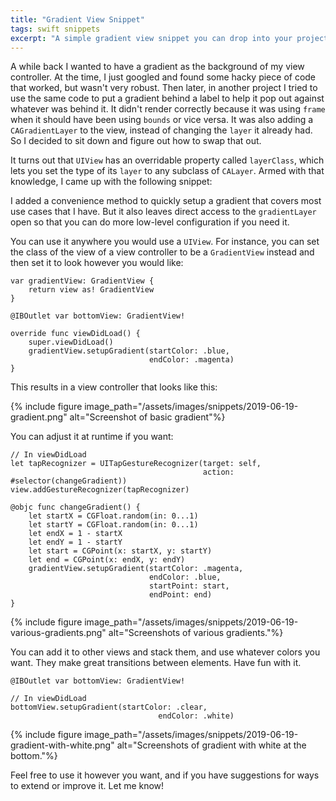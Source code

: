 ```yaml
---
title: "Gradient View Snippet"
tags: swift snippets
excerpt: "A simple gradient view snippet you can drop into your project."
---
```

A while back I wanted to have a gradient as the background of my view controller. At the time, I just googled and found some hacky piece of code that worked, but wasn't very robust. Then later, in another project I tried to use the same code to put a gradient behind a label to help it pop out against whatever was behind it. It didn't render correctly because it was using `frame` when it should have been using `bounds` or vice versa. It was also adding a `CAGradientLayer` to the view, instead of changing the `layer` it already had. So I decided to sit down and figure out how to swap that out.

It turns out that `UIView` has an overridable property called `layerClass`, which lets you set the type of its `layer` to any subclass of `CALayer`. Armed with that knowledge, I came up with the following snippet:

<script src="https://gist.github.com/dillon-mce/bb4293cac35142342c66a2102a9c3a3f.js"></script>

I added a convenience method to quickly setup a gradient that covers most use cases that I have. But it also leaves direct access to the `gradientLayer` open so that you can do more low-level configuration if you need it.

You can use it anywhere you would use a `UIView`. For instance, you can set the class of the view of a view controller to be a `GradientView` instead and then set it to look however you would like:
```
var gradientView: GradientView {
    return view as! GradientView
}

@IBOutlet var bottomView: GradientView!

override func viewDidLoad() {
    super.viewDidLoad()
    gradientView.setupGradient(startColor: .blue,
                               endColor: .magenta)
}
```

This results in a view controller that looks like this:

{% include figure image_path="/assets/images/snippets/2019-06-19-gradient.png" alt="Screenshot of basic gradient"%}

You can adjust it at runtime if you want:
```
// In viewDidLoad
let tapRecognizer = UITapGestureRecognizer(target: self,
                                           action: #selector(changeGradient))
view.addGestureRecognizer(tapRecognizer)

@objc func changeGradient() {
    let startX = CGFloat.random(in: 0...1)
    let startY = CGFloat.random(in: 0...1)
    let endX = 1 - startX
    let endY = 1 - startY
    let start = CGPoint(x: startX, y: startY)
    let end = CGPoint(x: endX, y: endY)
    gradientView.setupGradient(startColor: .magenta,
                               endColor: .blue,
                               startPoint: start,
                               endPoint: end)
}
```

{% include figure image_path="/assets/images/snippets/2019-06-19-various-gradients.png" alt="Screenshots of various gradients."%}

You can add it to other views and stack them, and use whatever colors you want. They make great transitions between elements. Have fun with it.

```
@IBOutlet var bottomView: GradientView!

// In viewDidLoad
bottomView.setupGradient(startColor: .clear,
                                 endColor: .white)
```

{% include figure image_path="/assets/images/snippets/2019-06-19-gradient-with-white.png" alt="Screenshots of gradient with white at the bottom."%}

Feel free to use it however you want, and if you have suggestions for ways to extend or improve it. Let me know!
